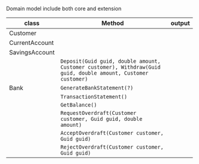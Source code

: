 Domain model include both core and extension

|class                      | Method                                                                                                           | output | 
|---------------------------|------------------------------------------------------------------------------------------------------------------|--------|
|Customer                   |                                                                                                                  |        |
|CurrentAccount             |                                                                                                                  |        |
|SavingsAccount             |                                                                                                                  |        |
|                           | `Deposit(Guid guid, double amount, Customer customer), Withdraw(Guid guid, double amount, Customer customer)`    |        |
|Bank 			            | `GenerateBankStatement(?)`																					   |        |
|                           | `TransactionStatement()`																						   |        |
|                           | `GetBalance()`																								   |        |
|                           | `RequestOverdraft(Customer customer, Guid guid, double amount)`												   |        |
|                           | `AcceptOverdraft(Customer customer, Guid guid)`																   |        |
|                           | `RejectOverdraft(Customer customer, Guid guid)`																   |        |